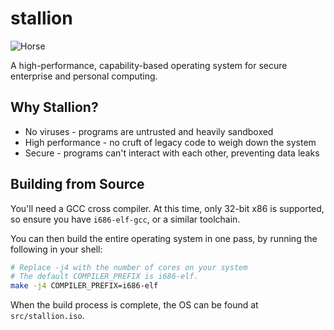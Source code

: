 # stallion
![Horse](http://www.illinoishorsefair.com/wp-content/uploads/2014/11/Wild-Stallion.small_.jpg)

A high-performance, capability-based operating system for
secure enterprise and personal computing.

## Why Stallion?
* No viruses - programs are untrusted and heavily sandboxed
* High performance - no cruft of legacy code to weigh down the system
* Secure - programs can't interact with each other, preventing data
leaks

## Building from Source
You'll need a GCC cross compiler. At this time, only 32-bit x86 is
supported, so ensure you have `i686-elf-gcc`, or a similar toolchain.

You can then build the entire operating system in one pass, by running
the following in your shell:

```bash
# Replace -j4 with the number of cores on your system
# The default COMPILER_PREFIX is i686-elf.
make -j4 COMPILER_PREFIX=i686-elf
```

When the build process is complete, the OS can be found at
`src/stallion.iso`.